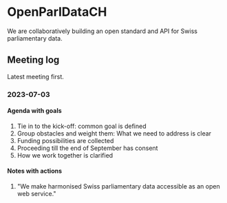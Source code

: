 # OpenParlDataCH
We are collaboratively building an open standard and API for Swiss parliamentary data.

## Meeting log
Latest meeting first.

### 2023-07-03
#### Agenda with goals
1. Tie in to the kick-off: common goal is defined
2. Group obstacles and weight them: What we need to address is clear
3. Funding possibilities are collected
4. Proceeding till the end of September has consent 
5. How we work together is clarified
#### Notes with actions
1. "We make harmonised Swiss parliamentary data accessible as an open web service."
